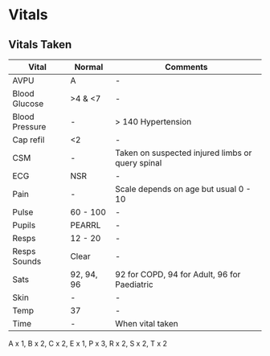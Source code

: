 # Vitals


## Vitals Taken
Vital | Normal | Comments
----- | ----- | -----
AVPU | A | - 
Blood Glucose | >4 & <7 | - 
Blood Pressure | - | > 140 Hypertension
Cap refil | <2 | - 
CSM | - | Taken on suspected injured limbs or query spinal
ECG | NSR | - 
Pain | - | Scale depends on age but usual 0 - 10 
Pulse | 60 - 100 | - 
Pupils | PEARRL | - 
Resps | 12 - 20 | - 
Resps Sounds | Clear | - 
Sats | 92, 94, 96 | 92 for COPD, 94 for Adult, 96 for Paediatric 
Skin | - | - 
Temp | 37 | - 
Time | - | When vital taken 


A x 1, B x 2, C x 2, E x 1, P x 3, R x 2, S x 2, T x 2

